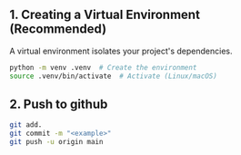 ## 1. Creating a Virtual Environment (Recommended)

A virtual environment isolates your project's dependencies.

```bash
python -m venv .venv  # Create the environment
source .venv/bin/activate  # Activate (Linux/macOS)
```

## 2. Push to github

```bash
git add. 
git commit -m "<example>"
git push -u origin main                             
```